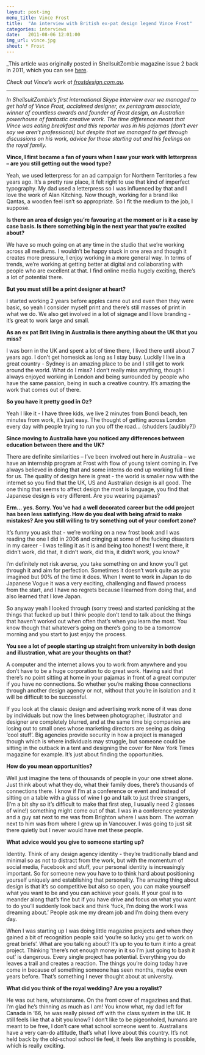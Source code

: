 ```yaml
---
layout: post-img
menu_title: Vince Frost
title:  "An interview with British ex-pat design legend Vince Frost"
categories: interviews
date:   2011-08-06 12:01:00
img_url: vince.jpg
shout: * Frost
---
```


_This article was originally posted in ShellsuitZombie magazine issue 2 back in 2011, which you can see [here](http://shellsuitzombie.co.uk/magazine/). 

_Check out Vince’s work at [frostdesign.com.au](http://www.frostdesign.com.au)._

----


_In ShellsuitZombie’s first international Skype interview ever we managed to get hold of Vince Frost, acclaimed designer, ex pentagram associate, winner of countless awards and founder of Frost design, an Australian powerhouse of fantastic creative work. The time difference meant that Vince was eating breakfast and this reporter was in his pajamas (don’t ever say we aren’t professional) but despite that we managed to get through discussions on his work, advice for those starting out and his feelings on the royal family._

**Vince, I first became a fan of yours when I saw your work with letterpress – are you still getting out the wood type?**

Yeah, we used letterpress for an ad campaign for Northern Territories a few years ago. It’s a pretty raw place, it felt right to use that kind of imperfect typography. My dad used a letterpress so I was influenced by that and I love the work of Alan Kitching. Now though, working for a brand like Qantas, a wooden feel isn’t so appropriate. So I fit the medium to the job, I suppose. 

**Is there an area of design you’re favouring at the moment or is it a case by case basis. Is there something big in the next year that you’re excited about?**

We have so much going on at any time in the studio that we’re working across all mediums. I wouldn’t be happy stuck in one area and though it creates more pressure, I enjoy working in a more general way. In terms of trends, we’re working at getting better at digital and collaborating with people who are excellent at that. 
I find online media hugely exciting, there’s a lot of 
potential there.

**But you must still be a print designer at heart?**

I started working 2 years before apples came out and even then they were basic, so yeah I consider myself print and there’s still masses of print in what we do. We also get involved in a lot of signage and I love branding - it’s great to work large and small.

**As an ex pat Brit living in Australia is there anything about the UK that you miss?**

I was born in the UK and spent a lot of time there, I lived there until about 7 years ago. I don’t get homesick as long as I stay busy. Luckily I live in a great country - Sydney is an amazing place to be and I still get to work around the world. What do I miss? I don’t really miss anything, though I always enjoyed working in London and being surrounded by people who have the same passion, being in such a creative country. It’s amazing the work that comes out of there.

**So you have it pretty good in Oz?**

Yeah I like it - I have three kids, we live 2 minutes from Bondi beach, ten minutes from work, it’s just easy. The thought of getting across London every day with people trying to run you off the road… (shudders [audibly?])

**Since moving to Australia have you noticed any differences between education between there and 
the UK?**

There are definite similarities – I’ve been involved out here in Australia – we have an internship program at Frost with flow of young talent coming in. I’ve always believed in doing that and some interns do end up working full time for us. The quality of design here is great - the world is smaller now with the internet so you find that the UK, US and Australian design is all good. The one thing that seems to affect design the most is language, you find that Japanese design is very different. Are you wearing pajamas?

**Erm… yes. Sorry. You’ve had a well decorated career but the odd project has been less satisfying. How do you deal with being afraid to make mistakes? Are you still willing to try something out of your comfort zone?**

It’s funny you ask that - we’re working on a new frost book and I was reading the one I did in 2006 and cringing at some of the fucking disasters in my career - I was telling it as it is and being too honest! I went there, it didn’t work, did that, it didn’t work, did this, it didn’t work, you know? 

I’m definitely not risk averse, you take something on and know you’ll get through it and aim for perfection. Sometimes it doesn’t work quite as you imagined but 90% of the time it does. When I went to work in Japan to do Japanese Vogue it was a very exciting, challenging and flawed process from the start, and I have no regrets because I learned from doing that, and also learned that I love Japan. 

So anyway yeah I looked through (sorry trees) and started panicking at the things that fucked up but I think people don’t tend to talk about the things that haven’t worked out when often that’s when you learn the most. You know though that whatever’s going on there’s going to be a tomorrow morning and you start to just enjoy the process.

**You see a lot of people starting up straight from university in both design and illustration, what are your thoughts on that?**

A computer and the internet allows you to work from anywhere and you don’t have to be a huge corporation to do great work. Having said that there’s no point sitting at home in your pajamas in front of a great computer if you have no connections. So whether you’re making those connections through another design agency or not, without that you’re in isolation and it will be difficult to be successful.

If you look at the classic design and advertising work none of it was done by individuals but now the lines between photographer, illustrator and designer are completely blurred, and at the same time big companies are losing out to small ones whose marketing directors are seeing as doing ‘cool stuff’. Big agencies provide security in how a project is managed though which is where individuals may struggle, but someone could be sitting in the outback in a tent and designing the cover for New York Times magazine for example. It’s just about finding the opportunities.

**How do you mean opportunities?**

Well just imagine the tens of thousands of people in your one street alone. Just think about what they do, what their family does, there’s thousands of connections there. I know if I’m at a conference or event and instead of sitting on a table with a glass of wine I go and talk to just three strangers, (I’m a bit shy so it’s difficult to make that first step, I usually need 2 glasses of wine!) something might come out of that. I was in a conference yesterday and a guy sat next to me was from Brighton where I was born. The woman next to him was from where I grew up in Vancouver. I was going to just sit there quietly but I never would have met these people.

**What advice would you give to someone starting up?**

Identity. Think of any design agency identity - they’re traditionally bland and minimal so as not to distract from the work, but with the momentum of social media, Facebook and stuff, your personal identity is increasingly important. So for someone new you have to to think hard about positioning yourself uniquely and establishing that personality. The amazing thing about design is that it’s so competitive but also so open, you can make yourself what you want to be and you can achieve your goals. If your goal is to meander along that’s fine but if you have drive and focus on what you want to do you’ll suddenly look back and think ‘fuck, I’m doing the work I was dreaming about.’ People ask me my dream job and I’m doing them every day.

When I was starting up I was doing little magazine projects and when they gained a bit of recognition people said ‘you’re so lucky you get to work on great briefs’. What are you talking about? It’s up to you to turn it into a great project. Thinking ‘there’s not enough money in it so I’m just going to bash it out’ is dangerous. Every single project has potential. Everything you do leaves a trail and creates a reaction. The things you’re doing today have come in because of something someone has seen months, maybe even years before. That’s something I never thought about at university.

**What did you think of the royal wedding? Are you a royalist?**

He was out here, whatsisname. On the front cover of magazines and that. I’m glad he’s thinning as much as I am! You know what, my dad left for Canada in ‘66, he was really pissed off with the class system in the UK. It still feels like that a bit you know? I don’t like to be pigeonholed, humans are meant to be free, I don’t care what school someone went to. Australians have a very can-do attitude, that’s what I love about this country. It’s not held back by the old-school school tie feel, it feels like anything is possible, which is really exciting.